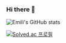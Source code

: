 ### Hi there 👋

<!--
**emili5/emili5** is a ✨ _special_ ✨ repository because its `README.md` (this file) appears on your GitHub profile.

Here are some ideas to get you started:

- 🔭 I’m currently working on ...
- 🌱 I’m currently learning ...
- 👯 I’m looking to collaborate on ...
- 🤔 I’m looking for help with ...
- 💬 Ask me about ...
- 📫 How to reach me: ...
- 😄 Pronouns: ...
- ⚡ Fun fact: ...
-->
![Emili's GitHub stats](https://github-readme-stats.vercel.app/api?username=emili5&show_icons=true&theme=radical)

[![Solved.ac 프로필](http://mazassumnida.wtf/api/v2/generate_badge?boj=mok05394)](https://solved.ac/mok05394/)
